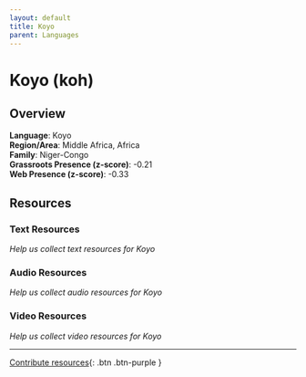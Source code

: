 ```yaml
---
layout: default
title: Koyo
parent: Languages
---
```


# Koyo (koh)

## Overview

**Language**: Koyo  
**Region/Area**: Middle Africa, Africa  
**Family**: Niger-Congo  
**Grassroots Presence (z-score)**: -0.21  
**Web Presence (z-score)**: -0.33  

## Resources

### Text Resources
*Help us collect text resources for Koyo*

### Audio Resources
*Help us collect audio resources for Koyo*

### Video Resources
*Help us collect video resources for Koyo*

---

[Contribute resources](https://forms.office.com/e/1SfLJx3u1r){: .btn .btn-purple }

